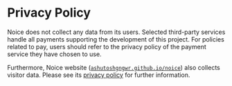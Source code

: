 # Privacy Policy

Noice does not collect any data from its users. Selected third-party services
handle all payments supporting the development of this project. For policies
related to pay, users should refer to the privacy policy of the payment service
they have chosen to use.

Furthermore, Noice website
([`ashutoshgngwr.github.io/noice`](https://ashutoshgngwr.github.io/noice/)) also
collects visitor data. Please see its [privacy
policy](https://ashutoshgngwr.github.io/privacy) for further information.
